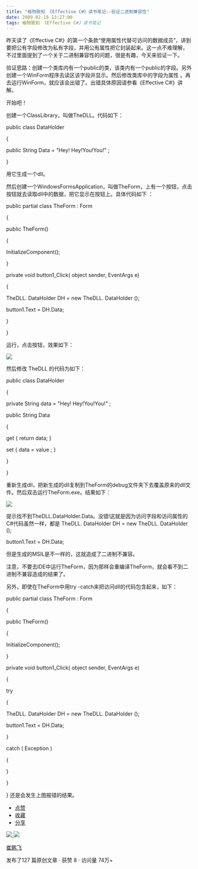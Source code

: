 ```yaml
---
title: "格物致知 《Effective C#》读书笔记--验证二进制兼容性"
date: 2009-02-18 13:27:00
tags: 格物致知 《Effective C#》读书笔记
---
```

昨天读了《Effective C#》的第一个条款“使用属性代替可访问的数据成员”，讲到要把公有字段修改为私有字段，并用公有属性把它封装起来。这一点不难理解，
不过里面提到了一个关于二进制兼容性的问题，很是有趣，今天来验证一下。

验证思路：创建一个类库内有一个public的类，该类内有一个public的字段。另外创建一个WinForm程序去读区该字段并显示。然后修改类库中的字段为属性
。再去运行WinForm，就应该会出错了。出错具体原因请参看《Effective C#》讲解。

开始吧！

创建一个ClassLibrary，叫做TheDLL。代码如下：

public  class  DataHolder

{

public  String  Data =  "Hey! Hey!You!You!"  ;

}

用它生成一个dll。

然后创建一个WindowsFormsApplication，叫做TheForm，上有一个按钮，点击按钮就去读取dll中的数据，把它显示在按钮上。具体代码如下
：

public  partial  class  TheForm  :  Form

{

public  TheForm()

{

InitializeComponent();

}

private  void  button1_Click(  object  sender,  EventArgs  e)

{

TheDLL.  DataHolder  DH =  new  TheDLL.  DataHolder  ();

button1.Text = DH.Data;

}

}

运行，点击按钮，效果如下：

![](https://p-blog.csdn.net/images/p_blog_csdn_net/cuipengfei1/EntryImages/20090218/2009-02-18_13-07-45.jpg)

然后修改  TheDLL  的代码为如下：

public  class  DataHolder

{

private  String  data =  "Hey! Hey!You!You!"  ;

public  String  Data

{

get  {  return  data; }

set  { data =  value  ; }

}

}

重新生成dll，把新生成的dll复制到TheForm的debug文件夹下去覆盖原来的dll文件。然后双击运行TheForm.exe。结果如下：

![](https://p-blog.csdn.net/images/p_blog_csdn_net/cuipengfei1/EntryImages/20090218/2009-02-18_13-11-29.jpg)

提示找不到TheDLL.DataHolder.Data。没错!这就是因为访问字段和访问属性的C#代码虽然一样，都是  TheDLL.  DataHolder
DH =  new  TheDLL.  DataHolder  ();

button1.Text = DH.Data;

但是生成的MSIL是不一样的，这就造成了二进制不兼容。

注意，不要去IDE中运行TheForm，因为那样会重编译TheForm，就会看不到二进制不兼容造成的结果了。

另外，即使在TheForm中用try -catch来把访问dll的代码包含起来，如下：

public  partial  class  TheForm  :  Form

{

public  TheForm()

{

InitializeComponent();

}

private  void  button1_Click(  object  sender,  EventArgs  e)

{

try

{

TheDLL.  DataHolder  DH =  new  TheDLL.  DataHolder  ();

button1.Text = DH.Data;

}

catch  (  Exception  )

{

}

}

}  还是会发生上图报错的结果。

  * [ 点赞  ](javascript:;)
  * [ 收藏  ](javascript:;)
  * [ 分享 ](javascript:;)

[ ![](https://profile.csdnimg.cn/5/2/5/3_cuipengfei1)
![](https://g.csdnimg.cn/static/user-reg-year/1x/11.png)
](https://blog.csdn.net/cuipengfei1)

[ 崔鹏飞 ](https://blog.csdn.net/cuipengfei1)

发布了127 篇原创文章  ·  获赞 8  ·  访问量 74万+
